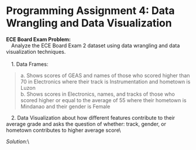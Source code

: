 # Programming Assignment 4: Data Wrangling and Data Visualization

**ECE Board Exam Problem:**\
&emsp;Analyze the ECE Board Exam 2 dataset using data wrangling and data visualization techniques.\
&emsp;\
&emsp;1. Data Frames:
> a. Shows scores of GEAS and names of those who scored higher than 70 in Electronics where their track is Instrumentation and hometown is Luzon\
b. Shows scores in Electronics, names, and tracks of those who scored higher or equal to the average of 55 where their hometown is Mindanao and their gender is Female 

&emsp;2. Data Visualization about how different features contribute to their average grade and asks the question of whether: track, gender, or hometown contributes to higher average score\

*Solution:*\

